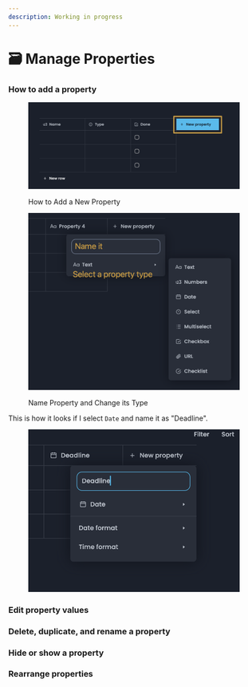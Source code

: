 ```yaml
---
description: Working in progress
---
```


# 🗃 Manage Properties

### How to add a property

<figure><img src="../../.gitbook/assets/image (8).png" alt=""><figcaption><p>How to Add a New Property</p></figcaption></figure>

<figure><img src="../../.gitbook/assets/image (2).png" alt=""><figcaption><p>Name Property and Change its Type</p></figcaption></figure>

This is how it looks if I select `Date` and name it as "Deadline".

<figure><img src="../../.gitbook/assets/image (1).png" alt=""><figcaption></figcaption></figure>

### Edit property values



### Delete, duplicate, and rename a property



### Hide or show a property



### Rearrange properties

